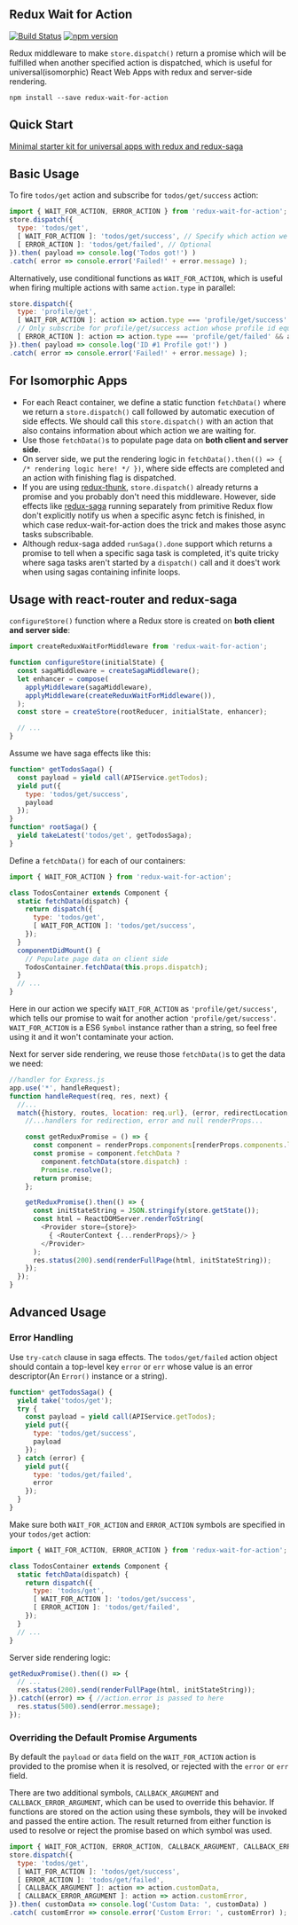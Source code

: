 Redux Wait for Action
--------------------
[![Build Status](https://travis-ci.org/Chion82/redux-wait-for-action.svg?branch=master)](https://travis-ci.org/Chion82/redux-wait-for-action)
[![npm version](https://badge.fury.io/js/redux-wait-for-action.svg)](https://badge.fury.io/js/redux-wait-for-action)

Redux middleware to make `store.dispatch()` return a promise which will be fulfilled when another specified action is dispatched, which is useful for universal(isomorphic) React Web Apps with redux and server-side rendering.

```
npm install --save redux-wait-for-action
```

Quick Start
-----------
[Minimal starter kit for universal apps with redux and redux-saga](https://github.com/Chion82/react-redux-universal-minimal)

Basic Usage
-----------
To fire `todos/get` action and subscribe for `todos/get/success` action:
```javascript
import { WAIT_FOR_ACTION, ERROR_ACTION } from 'redux-wait-for-action';
store.dispatch({
  type: 'todos/get',
  [ WAIT_FOR_ACTION ]: 'todos/get/success', // Specify which action we are waiting for
  [ ERROR_ACTION ]: 'todos/get/failed', // Optional
}).then( payload => console.log('Todos got!') )
.catch( error => console.error('Failed!' + error.message) );
```
Alternatively, use conditional functions as `WAIT_FOR_ACTION`, which is useful when firing multiple actions with same `action.type` in parallel:
```javascript
store.dispatch({
  type: 'profile/get',
  [ WAIT_FOR_ACTION ]: action => action.type === 'profile/get/success' && action.id === 1,
  // Only subscribe for profile/get/success action whose profile id equals 1
  [ ERROR_ACTION ]: action => action.type === 'profile/get/failed' && action.id === 1,
}).then( payload => console.log('ID #1 Profile got!') )
.catch( error => console.error('Failed!' + error.message) );
```

For Isomorphic Apps
-------------------
* For each React container, we define a static function `fetchData()` where we return a `store.dispatch()` call followed by automatic execution of side effects. We should call this `store.dispatch()` with an action that also contains information about which action we are waiting for.
* Use those `fetchData()`s to populate page data on **both client and server side**.
* On server side, we put the rendering logic in `fetchData().then(() => { /* rendering logic here! */ })`, where side effects are completed and an action with finishing flag is dispatched.
* If you are using [redux-thunk](https://github.com/gaearon/redux-thunk), `store.dispatch()` already returns a promise and you probably don't need this middleware. However, side effects like [redux-saga](https://github.com/yelouafi/redux-saga) running separately from primitive Redux flow don't explicitly notify us when a specific async fetch is finished, in which case redux-wait-for-action does the trick and makes those async tasks subscribable.
* Although redux-saga added `runSaga().done` support which returns a promise to tell when a specific saga task is completed, it's quite tricky where saga tasks aren't started by a `dispatch()` call and it does't work when using sagas containing infinite loops.

Usage with react-router and redux-saga
--------------------------------------
`configureStore()` function where a Redux store is created on **both client and server side**:
```javascript
import createReduxWaitForMiddleware from 'redux-wait-for-action';

function configureStore(initialState) {
  const sagaMiddleware = createSagaMiddleware();
  let enhancer = compose(
    applyMiddleware(sagaMiddleware),
    applyMiddleware(createReduxWaitForMiddleware()),
  );
  const store = createStore(rootReducer, initialState, enhancer);

  // ...
}
```
Assume we have saga effects like this:
```javascript
function* getTodosSaga() {
  const payload = yield call(APIService.getTodos);
  yield put({
    type: 'todos/get/success',
    payload
  });
}
function* rootSaga() {
  yield takeLatest('todos/get', getTodosSaga);
}
```
Define a `fetchData()` for each of our containers:
```javascript
import { WAIT_FOR_ACTION } from 'redux-wait-for-action';

class TodosContainer extends Component {
  static fetchData(dispatch) {
    return dispatch({
      type: 'todos/get',
      [ WAIT_FOR_ACTION ]: 'todos/get/success',
    });
  }
  componentDidMount() {
    // Populate page data on client side
    TodosContainer.fetchData(this.props.dispatch);
  }
  // ...
}
```
Here in our action we specify `WAIT_FOR_ACTION` as `'profile/get/success'`, which tells our promise to wait for another action `'profile/get/success'`. `WAIT_FOR_ACTION` is a ES6 `Symbol` instance rather than a string, so feel free using it and it won't contaminate your action.

Next for server side rendering, we reuse those `fetchData()`s to get the data we need:
```javascript
//handler for Express.js
app.use('*', handleRequest);
function handleRequest(req, res, next) {
  //...
  match({history, routes, location: req.url}, (error, redirectLocation, renderProps) => {
    //...handlers for redirection, error and null renderProps...

    const getReduxPromise = () => {
      const component = renderProps.components[renderProps.components.length - 1].WrappedComponent;
      const promise = component.fetchData ?
        component.fetchData(store.dispatch) :
        Promise.resolve();
      return promise;
    };

    getReduxPromise().then(() => {
      const initStateString = JSON.stringify(store.getState());
      const html = ReactDOMServer.renderToString(
        <Provider store={store}>
          { <RouterContext {...renderProps}/> }
        </Provider>
      );
      res.status(200).send(renderFullPage(html, initStateString));
    });
  });
}
```


Advanced Usage
--------------
### Error Handling

Use `try-catch` clause in saga effects. The `todos/get/failed` action object should contain a top-level key `error` or `err` whose value is an error descriptor(An `Error()` instance or a string).
```javascript
function* getTodosSaga() {
  yield take('todos/get');
  try {
    const payload = yield call(APIService.getTodos);
    yield put({
      type: 'todos/get/success',
      payload
    });
  } catch (error) {
    yield put({
      type: 'todos/get/failed',
      error
    });
  }
}
```
Make sure both `WAIT_FOR_ACTION` and `ERROR_ACTION` symbols are specified in your `todos/get` action:
```javascript
import { WAIT_FOR_ACTION, ERROR_ACTION } from 'redux-wait-for-action';

class TodosContainer extends Component {
  static fetchData(dispatch) {
    return dispatch({
      type: 'todos/get',
      [ WAIT_FOR_ACTION ]: 'todos/get/success',
      [ ERROR_ACTION ]: 'todos/get/failed',
    });
  }
  // ...
}
```
Server side rendering logic:
```javascript
getReduxPromise().then(() => {
  // ...
  res.status(200).send(renderFullPage(html, initStateString));
}).catch((error) => { //action.error is passed to here
  res.status(500).send(error.message);
});
```

### Overriding the Default Promise Arguments

By default the `payload` or `data` field on the `WAIT_FOR_ACTION` action is provided to the promise when it is resolved, or rejected with the `error` or `err` field.

There are two additional symbols, `CALLBACK_ARGUMENT` and `CALLBACK_ERROR_ARGUMENT`, which can be used to override this behavior. If functions are stored on the action using these symbols, they will be invoked and passed the entire action. The result returned from either function is used to resolve or reject the promise based on which symbol was used.

```javascript
import { WAIT_FOR_ACTION, ERROR_ACTION, CALLBACK_ARGUMENT, CALLBACK_ERROR_ARGUMENT} from 'redux-wait-for-action';
store.dispatch({
  type: 'todos/get',
  [ WAIT_FOR_ACTION ]: 'todos/get/success',
  [ ERROR_ACTION ]: 'todos/get/failed',
  [ CALLBACK_ARGUMENT ]: action => action.customData,
  [ CALLBACK_ERROR_ARGUMENT ]: action => action.customError,
}).then( customData => console.log('Custom Data: ', customData) )
.catch( customError => console.error('Custom Error: ', customError) );
```